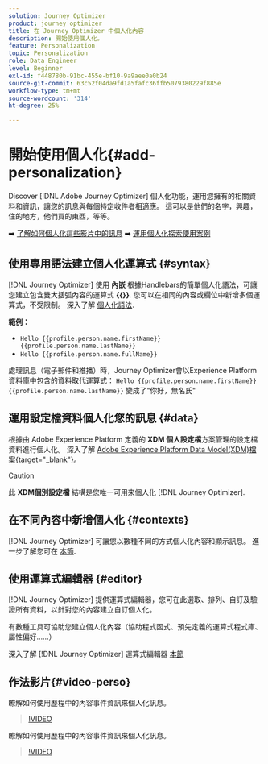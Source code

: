 ```yaml
---
solution: Journey Optimizer
product: journey optimizer
title: 在 Journey Optimizer 中個人化內容
description: 開始使用個人化。
feature: Personalization
topic: Personalization
role: Data Engineer
level: Beginner
exl-id: f448780b-91bc-455e-bf10-9a9aee0a0b24
source-git-commit: 63c52f04da9fd1a5fafc36ffb5079380229f885e
workflow-type: tm+mt
source-wordcount: '314'
ht-degree: 25%

---
```


# 開始使用個人化{#add-personalization}

Discover [!DNL Adobe Journey Optimizer] 個人化功能，運用您擁有的相關資料和資訊，讓您的訊息與每個特定收件者相適應。 這可以是他們的名字，興趣，住的地方，他們買的東西，等等。

➡️ [了解如何個人化這些影片中的訊息](#video-perso)
➡️ [運用個人化探索使用案例](personalization-use-case.md)

## 使用專用語法建立個人化運算式 {#syntax}

[!DNL Journey Optimizer] 使用 **內嵌** 根據Handlebars的簡單個人化語法，可讓您建立包含雙大括弧內容的運算式 **{{}}**. 您可以在相同的內容或欄位中新增多個運算式，不受限制。 深入了解 [個人化語法](personalization-syntax.md).

**範例：**

* `Hello {{profile.person.name.firstName}} {{profile.person.name.lastName}}`
* `Hello {{profile.person.name.fullName}}`

處理訊息（電子郵件和推播）時，Journey Optimizer會以Experience Platform資料庫中包含的資料取代運算式：  `Hello {{profile.person.name.firstName}} {{profile.person.name.lastName}}` 變成了&quot;你好，無名氏&quot;

## 運用設定檔資料個人化您的訊息 {#data}

根據由 Adobe Experience Platform 定義的 **XDM 個人設定檔**&#x200B;方案管理的設定檔資料進行個人化。 深入了解 [Adobe Experience Platform Data Model(XDM)檔案](https://experienceleague.adobe.com/docs/experience-platform/xdm/home.html?lang=zh-Hant){target=&quot;_blank&quot;}。

>[!CAUTION]
>此 **XDM個別設定檔** 結構是您唯一可用來個人化 [!DNL Journey Optimizer].

## 在不同內容中新增個人化 {#contexts}

[!DNL Journey Optimizer] 可讓您以數種不同的方式個人化內容和顯示訊息。 進一步了解您可在 [本節](personalization-contexts.md).

## 使用運算式編輯器 {#editor}

[!DNL Journey Optimizer] 提供運算式編輯器，您可在此選取、排列、自訂及驗證所有資料，以針對您的內容建立自訂個人化。

有數種工具可協助您建立個人化內容（協助程式函式、預先定義的運算式程式庫、屬性偏好……）

深入了解 [!DNL Journey Optimizer] 運算式編輯器 [本節](personalization-build-expressions.md)

## 作法影片{#video-perso}

瞭解如何使用歷程中的內容事件資訊來個人化訊息。

>[!VIDEO](https://video.tv.adobe.com/v/334165?quality=12)

瞭解如何使用歷程中的內容事件資訊來個人化訊息。

>[!VIDEO](https://video.tv.adobe.com/v/334078?quality=12)
